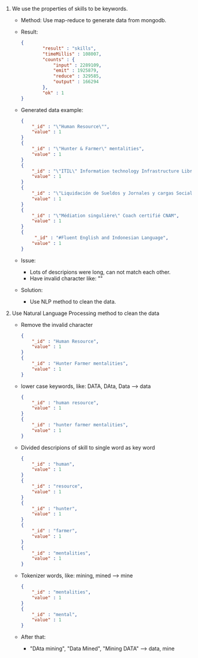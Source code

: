 1. We use the properties of skills to be keywords.
    - Method: Use map-reduce to generate data from mongodb.
    - Result: 
    
        ```json
        {
                "result" : "skills",
                "timeMillis" : 108007,
                "counts" : {
                    "input" : 2289109,
                    "emit" : 1925879,
                    "reduce" : 329585,
                    "output" : 166294
                },
                "ok" : 1
        }
        ```
    - Generated data example:

        ```json
        {
            "_id" : "\"Human Resource\"",
            "value" : 1
        }
        {
            "_id" : "\"Hunter & Farmer\" mentalities",
            "value" : 1
        }
        {
            "_id" : "\"ITIL\" Information technology Infrastructure Library",
            "value" : 1
        }
        {
            "_id" : "\"Liquidación de Sueldos y Jornales y cargas Sociales\"UBA",
            "value" : 1
        }
        {
            "_id" : "\"Médiation singulière\" Coach certifié CNAM",
            "value" : 1
        }
        {
             "_id" : "#Fluent English and Indonesian Language",
            "value" : 1
        }
        ```
        
    - Issue: 
        + Lots of descripions were long, can not match each other.
        + Have invalid character like: "\"
    - Solution:
        + Use NLP method to clean the data.

2. Use Natural Language Processing method to clean the data
    - Remove the invalid character
        
        ```json
        {
            "_id" : "Human Resource",
            "value" : 1
        }
        {
            "_id" : "Hunter Farmer mentalities",
            "value" : 1
        }
        ```
        
    - lower case keywords, like: DATA, DAta, Data --&gt; data
    
        ```json
        {
            "_id" : "human resource",
            "value" : 1
        }
        {
            "_id" : "hunter farmer mentalities",
            "value" : 1
        }
        ```
        
    - Divided descripions of skill to single word as key word
        
        ```json
        {
            "_id" : "human",
            "value" : 1
        }
        {
            "_id" : "resource",
            "value" : 1
        }
        {
            "_id" : "hunter",
            "value" : 1
        }
        {
            "_id" : "farmer",
            "value" : 1
        }
        {
            "_id" : "mentalities",
            "value" : 1
        }
        ```
    - Tokenizer words, like: mining, mined --&gt; mine
        
        ```json
        {
            "_id" : "mentalities",
            "value" : 1
        }
        {
            "_id" : "mental",
            "value" : 1
        }
        ``` 
    
    - After that:
        + "DAta mining", "Data Mined", "Mining DATA" --&gt; data, mine
